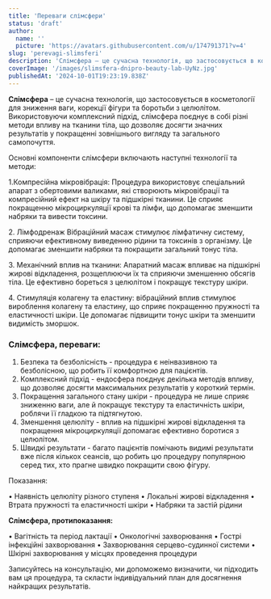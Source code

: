 ```yaml
---
title: 'Переваги слімсфери'
status: 'draft'
author:
  name: ''
  picture: 'https://avatars.githubusercontent.com/u/174791371?v=4'
slug: 'perevagi-slimsferi'
description: 'Слімсфера – це сучасна технологія, що застосовується в косметології для зниження ваги, корекції фігури та боротьби з целюлітом'
coverImage: '/images/slimsfera-dnipro-beauty-lab-UyNz.jpg'
publishedAt: '2024-10-01T19:23:19.838Z'
---
```


**Слімсфера** – це сучасна технологія, що застосовується в косметології для зниження ваги, корекції фігури та боротьби з целюлітом. Використовуючи комплексний підхід, слімсфера поєднує в собі різні методи впливу на тканини тіла, що дозволяє досягти значних результатів у покращенні зовнішнього вигляду та загального самопочуття.

Основні компоненти слімсфери включають наступні технології та методи:

 1.Компресійна мікровібрація: Процедура використовує спеціальний апарат з обертовими валиками, які створюють мікровібрації та компресійний ефект на шкіру та підшкірні тканини. Це сприяє покращенню мікроциркуляції крові та лімфи, що допомагає зменшити набряки та вивести токсини. 

2\. Лімфодренаж Вібраційний масаж стимулює лімфатичну систему, сприяючи ефективному виведенню рідини та токсинів з організму. Це допомагає зменшити набряки та покращити загальний тонус тіла. 

3\. Механічний вплив на тканини: Апаратний масаж впливає на підшкірні жирові відкладення, розщеплюючи їх та сприяючи зменшенню обсягів тіла. Це ефективно бореться з целюлітом і покращує текстуру шкіри. 

4\. Стимуляція колагену та еластину: вібраційний вплив стимулює вироблення колагену та еластину, що сприяє покращенню пружності та еластичності шкіри. Це допомагає підвищити тонус шкіри та зменшити видимість зморшок.

### Слімсфера, переваги:

1. Безпека та безболісність - процедура є неінвазивною та безболісною, що робить її комфортною для пацієнтів.
2. Комплексний підхід - ендосфера поєднує декілька методів впливу, що дозволяє досягти максимальних результатів у короткий термін.
3. Покращення загального стану шкіри - процедура не лише сприяє зниженню ваги, але й покращує текстуру та еластичність шкіри, роблячи її гладкою та підтягнутою.
4. Зменшення целюліту - вплив на підшкірні жирові відкладення та покращення мікроциркуляції допомагає ефективно боротися з целюлітом.
5. Швидкі результати - багато пацієнтів помічають видимі результати вже після кількох сеансів, що робить цю процедуру популярною серед тих, хто прагне швидко покращити свою фігуру.

 Показання:

• Наявність целюліту різного ступеня • Локальні жирові відкладення • Втрата пружності та еластичності шкіри • Набряки та застій рідини

 **Слімсфера, протипоказання:**

• Вагітність та період лактації • Онкологічні захворювання • Гострі інфекційні захворювання • Захворювання серцево-судинної системи • Шкірні захворювання у місцях проведення процедури

Записуйтесь на консультацію, ми допоможемо визначити, чи підходить вам ця процедура, та скласти індивідуальний план для досягнення найкращих результатів.

 